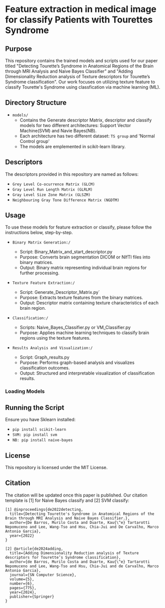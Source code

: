 # Feature extraction in medical image for classify Patients with Tourettes Syndrome

## Purpose
This repository contains the trained models and scripts used for our paper titled "Detecting Tourette’s Syndrome in Anatomical Regions of the Brain through MRI Analysis and Naive Bayes Classifier" and "Adding Dimensionality Reduction analysis of Texture descriptors for Tourette’s Syndrome classification". Our work focuses on utilizing texture feature to classify Tourette's Syndrome using classfication via machine learning (ML).

## Directory Structure
- `models/`
  - Contains the Generate descriptor Matrix, descriptor and classify models for two different architectures: Support Vector Machine(SVM) and Navie Bayes(NB).
  - Each architecture has two different dataset: `TS group` and 'Normal Control group'
  - The models are emplemented in scikit-learn library.

## Descriptors
The descriptors provided in this repository are named as follows:
- `Grey Level Co-ocurrence Matrix (GLCM)`
- `Gray Level Run Length Matrix (GLRLM)`
- `Gray Level Size Zone Matrix (GLSZM)`
- `Neighbouring Gray Tone Difference Matrix (NGDTM)`

## Usage
To use these models for feature extraction or classify, please follow the instructions below, step-by-step.

- `Binary Matrix Generation:/`
  -  Script: Binary_Matrix_and_start_descriptor.py
  -  Purpose: Converts brain segmentation DICOM or NIfTI files into binary matrices.
  -  Output: Binary matrix representing individual brain regions for further processing.

- `Texture Feature Extraction:/`
  -  Script: Generate_Descriptor_Matrix.py`
  -  Purpose: Extracts texture features from the binary matrices.
  -  Output: Descriptor matrix containing texture characteristics of each brain region.

- `Classification:/`
  -  Scripts: Naive_Bayes_Classifier.py or VM_Classifier.py
  -  Purpose: Applies machine learning techniques to classify brain regions using the texture features.

- `Results Analysis and Visualization:/`
  -  Script: Graph_results.py
  -  Purpose: Performs graph-based analysis and visualizes classification outcomes.
  -  Output: Structured and interpretable visualization of classification results.

### Loading Models

## Running the Script
Ensure you have Sklearn installed: 
- `pip install scikit-learn`
- `SVM: pip install svm`
- `NB: pip install naive-bayes`

## License

This repository is licensed under the MIT License.

## Citation

The citation will be updated once this paper is published. Our citation template is [1] for Naive Bayes classify and [2] SVM classify:

```vbnet
[1] @inproceedings{de2022detecting,
  title={Detecting Tourette's Syndrome in Anatomical Regions of the Brain through MRI Analysis and Naive Bayes Classifier.},
  author={De Barros, Murilo Costa and Duarte, Kau{\^e} Tartarotti Nepomuceno and Lee, Wang-Tso and Hsu, Chia-Jui and De Carvalho, Marco Antonio Garcia},
  year={2022}
}

[2] @article{de2024adding,
  title={Adding Dimensionality Reduction analysis of Texture descriptors for Tourette’s Syndrome classification},
  author={de Barros, Murilo Costa and Duarte, Kau{\^e} Tartarotti Nepomuceno and Lee, Wang-Tso and Hsu, Chia-Jui and de Carvalho, Marco Antonio Garcia},
  journal={SN Computer Science},
  volume={5},
  number={6},
  pages={775},
  year={2024},
  publisher={Springer}
}
```
